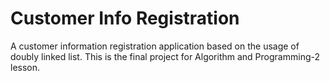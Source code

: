 # Customer Info Registration
A customer information registration application based on the usage of doubly linked list. This is the final project for Algorithm and Programming-2 lesson.
